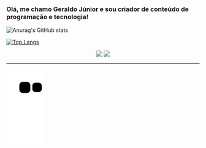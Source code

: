 ### Olá, me chamo Geraldo Júnior e sou criador de conteúdo de programação e tecnologia!

![Anurag's GitHub stats](https://github-readme-stats.vercel.app/api?username=Gerald0Juni0r&show_icons=true&theme=dracula)

[![Top Langs](https://github-readme-stats.vercel.app/api/top-langs/?username=Gerald0Juni0r&layout=compact&theme=dracula)](https://github.com/anuraghazra/github-readme-stats)

<div align = "center">
    <a href="https://githun.com/Gerald0Juni0r"></a>
    <img height="180em" src="https://github-readme-stats.vercel.app/api?username=Gerald0Juni0r&show_icons=true&theme=dracula">
    <img height="180em" src="https://github-readme-stats.vercel.app/api/top-langs/?username=Gerald0Juni0r&layout=compact&theme=dracula">
</div>



<hr>

  ![Snake animation](https://github.com/rafaballerini/rafaballerini/blob/output/github-contribution-grid-snake.svg)
